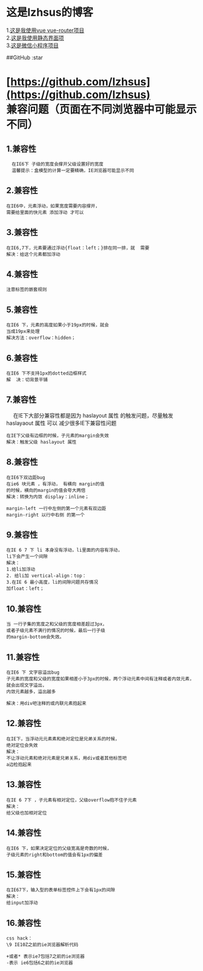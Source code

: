 这是lzhsus的博客
===================================  

1.[这是我使用vue vue-router项目](https://github.com/lzhsus/db)<br /> 
2.[这是我使用静态界面项](https://github.com/lzhsus/iTravel)<br /> 
3.[这是微信小程序项目](https://github.com/lzhsus/wx)<br /> 

##GitHub :star

[https://github.com/lzhsus](https://github.com/lzhsus) <br />
兼容问题（页面在不同浏览器中可能显示不同）
==========
1.兼容性
------
````
  在IE6下 子级的宽度会撑开父级设置好的宽度
  温馨提示：盒模型的计算一定要精确，IE浏览器可能显示不同
  ````

2.兼容性
------
  ````
 在IE6中，元素浮动，如果宽度需要内容撑开，
 需要给里面的快元素 添加浮动 才可以
  ````
3.兼容性
------
  ````
 在IE6,7下，元素要通过浮动{float：left；}排在同一排，就  需要
  解决：给这个元素都加浮动
  ````
4.兼容性
------
  ````
 注意标签的嵌套规则
  ````
5.兼容性
------
  ````
 在IE6 下，元素的高度如果小于19px的时候，就会
 当成19px来处理
  解决方法：overflow：hidden；
  ````
6.兼容性
------
  ````
 在IE6 下不支持1px的dotted边框样式
  解  决：切背景平铺
````
7.兼容性
------
  ````  ````
在IE下大部分兼容性都是因为 haslayout 属性
的触发问题，尽量触发 haslayaout 属性 可以
减少很多IE下兼容性问题
  ````
在IE下父级有边框的时候，子元素的margin会失效
 解决：触发父级 haslayout 属性
  ````
8.兼容性
------
  ````
在IE6下双边距bug
 在ie6 块元素 ，有浮动， 有横向 margin的值
的时候，横向的margin的值会夸大两倍
解决：转换为内敛 display：inline；

margin-left 一行中左侧的第一个元素有双边距
margin-right 以行中右侧 的第一个
  ````
9.兼容性 
------
   ````
在IE 6 7 下 li 本身没有浮动，li里面的内容有浮动，
li下会产生一个间隙
解决：
 1.给li加浮动
 2. 给li加 vertical-align：top：
 3.在IE 6 最小高度，li的间隙问题共存情况
 加float：left；
  ````
10.兼容性 
------
  ````
 当 一行子集的宽度之和父级的宽度相差超过3px，
 或者子级元素不满行的情况的时候，最后一行子级
 的margin-bottom会失效。
  ````
11.兼容性
------
  ````
在IE6 下 文字容溢出bug
子元素的宽度和父级的宽度如果相差小于3px的时候，两个浮动元素中间有注释或者内敛元素，就会出现文字溢出，
内敛元素越多，溢出越多
  
解决：用div吧注释的或内联元素抱起来
  ````
12.兼容性
------
  ````
在IE下，当浮动元元素素和绝对定位是兄弟关系的时候，
绝对定位会失效
解决：
 不让浮动元素和绝对元素是兄弟关系，用div或者其他标签吧
a边检抱起来
  ````
13.兼容性
------
   ````
在IE 6 7下 ，子元素有相对定位，父级overflow抱不住子元素
解决：
 给父级也加相对定位
  ````
14.兼容性
------
  ````
在IE6 下，如果决定定位的父级宽高是奇数的时候，
子级元素的right和bottom的值会有1px的偏差
  ````
15.兼容性
------
  ````
在IE67下，输入型的表单标签控件上下会有1px的间隙
解决：
给input加浮动
  ````
16.兼容性
------
  ````
css hack：
 \9 IE10Z之前的ie浏览器解析代码

+或者* 表示ie7包括7之前的ie浏览器
-表示 ie6包括6之前的ie浏览器

  ````







